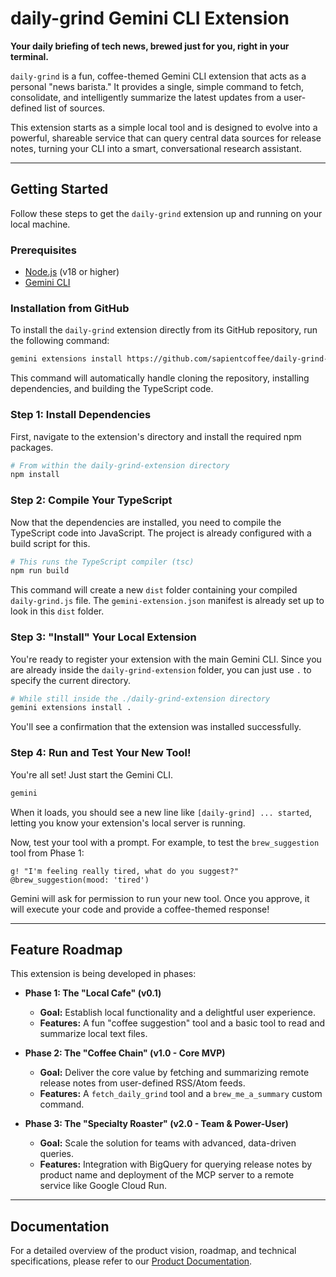 # daily-grind Gemini CLI Extension

**Your daily briefing of tech news, brewed just for you, right in your terminal.**

`daily-grind` is a fun, coffee-themed Gemini CLI extension that acts as a personal "news barista." It provides a single, simple command to fetch, consolidate, and intelligently summarize the latest updates from a user-defined list of sources.

This extension starts as a simple local tool and is designed to evolve into a powerful, shareable service that can query central data sources for release notes, turning your CLI into a smart, conversational research assistant.

---

## Getting Started

Follow these steps to get the `daily-grind` extension up and running on your local machine.

### Prerequisites

- [Node.js](https://nodejs.org/) (v18 or higher)
- [Gemini CLI](https://github.com/google/gemini-cli)

### Installation from GitHub

To install the `daily-grind` extension directly from its GitHub repository, run the following command:

```bash
gemini extensions install https://github.com/sapientcoffee/daily-grind-extension.git
```

This command will automatically handle cloning the repository, installing dependencies, and building the TypeScript code.

### Step 1: Install Dependencies

First, navigate to the extension's directory and install the required npm packages.

```bash
# From within the daily-grind-extension directory
npm install
```

### Step 2: Compile Your TypeScript

Now that the dependencies are installed, you need to compile the TypeScript code into JavaScript. The project is already configured with a build script for this.

```bash
# This runs the TypeScript compiler (tsc)
npm run build
```

This command will create a new `dist` folder containing your compiled `daily-grind.js` file. The `gemini-extension.json` manifest is already set up to look in this `dist` folder.

### Step 3: "Install" Your Local Extension

You're ready to register your extension with the main Gemini CLI. Since you are already inside the `daily-grind-extension` folder, you can just use `.` to specify the current directory.

```bash
# While still inside the ./daily-grind-extension directory
gemini extensions install .
```

You'll see a confirmation that the extension was installed successfully.

### Step 4: Run and Test Your New Tool!

You're all set! Just start the Gemini CLI.

```bash
gemini
```

When it loads, you should see a new line like `[daily-grind] ... started`, letting you know your extension's local server is running.

Now, test your tool with a prompt. For example, to test the `brew_suggestion` tool from Phase 1:

```
g! "I'm feeling really tired, what do you suggest?" @brew_suggestion(mood: 'tired')
```

Gemini will ask for permission to run your new tool. Once you approve, it will execute your code and provide a coffee-themed response!

---

## Feature Roadmap

This extension is being developed in phases:

- **Phase 1: The "Local Cafe" (v0.1)**
  - **Goal:** Establish local functionality and a delightful user experience.
  - **Features:** A fun "coffee suggestion" tool and a basic tool to read and summarize local text files.

- **Phase 2: The "Coffee Chain" (v1.0 - Core MVP)**
  - **Goal:** Deliver the core value by fetching and summarizing remote release notes from user-defined RSS/Atom feeds.
  - **Features:** A `fetch_daily_grind` tool and a `brew_me_a_summary` custom command.

- **Phase 3: The "Specialty Roaster" (v2.0 - Team & Power-User)**
  - **Goal:** Scale the solution for teams with advanced, data-driven queries.
  - **Features:** Integration with BigQuery for querying release notes by product name and deployment of the MCP server to a remote service like Google Cloud Run.

---

## Documentation

For a detailed overview of the product vision, roadmap, and technical specifications, please refer to our [Product Documentation](https://docs.google.com/document/d/1NoyTf3fJcOLf4mtb7-Y_FrWy4nTWlVsHo3W5ryTwWCQ/edit?tab=t.0#heading=h.c29qo317jze3).
